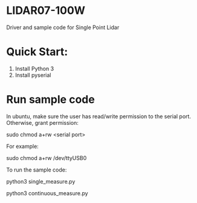 # LIDAR07-100W

Driver and sample code for Single Point Lidar

# Quick Start:

1. Install Python 3
2. Install pyserial

# Run sample code

In ubuntu, make sure the user has read/write permission to the serial port. Otherwise, grant permission:

sudo chmod a+rw \<serial port\>

For example:

sudo chmod a+rw /dev/ttyUSB0

To run the sample code:

python3 single_measure.py

python3 continuous_measure.py

